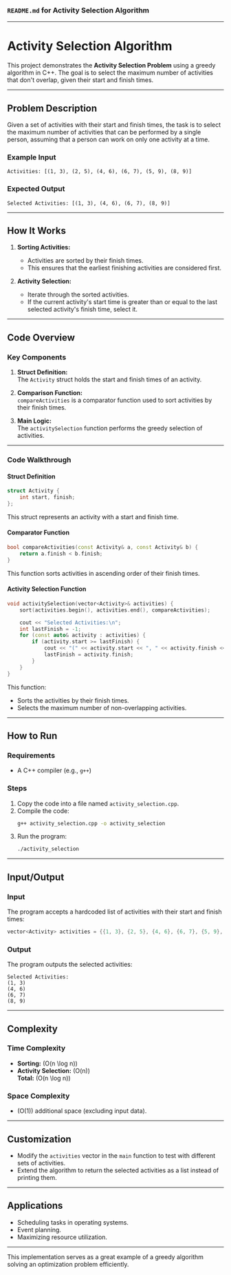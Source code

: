 ### `README.md` for Activity Selection Algorithm

---

# **Activity Selection Algorithm**

This project demonstrates the **Activity Selection Problem** using a greedy algorithm in C++. The goal is to select the maximum number of activities that don't overlap, given their start and finish times.

---

## **Problem Description**

Given a set of activities with their start and finish times, the task is to select the maximum number of activities that can be performed by a single person, assuming that a person can work on only one activity at a time.

### **Example Input**
```plaintext
Activities: [(1, 3), (2, 5), (4, 6), (6, 7), (5, 9), (8, 9)]
```

### **Expected Output**
```plaintext
Selected Activities: [(1, 3), (4, 6), (6, 7), (8, 9)]
```

---

## **How It Works**

1. **Sorting Activities:** 
   - Activities are sorted by their finish times.
   - This ensures that the earliest finishing activities are considered first.

2. **Activity Selection:**
   - Iterate through the sorted activities.
   - If the current activity's start time is greater than or equal to the last selected activity's finish time, select it.

---

## **Code Overview**

### **Key Components**
1. **Struct Definition:**  
   The `Activity` struct holds the start and finish times of an activity.

2. **Comparison Function:**  
   `compareActivities` is a comparator function used to sort activities by their finish times.

3. **Main Logic:**  
   The `activitySelection` function performs the greedy selection of activities.

---

### **Code Walkthrough**

#### **Struct Definition**
```cpp
struct Activity {
    int start, finish;
};
```
This struct represents an activity with a start and finish time.

#### **Comparator Function**
```cpp
bool compareActivities(const Activity& a, const Activity& b) {
    return a.finish < b.finish;
}
```
This function sorts activities in ascending order of their finish times.

#### **Activity Selection Function**
```cpp
void activitySelection(vector<Activity>& activities) {
    sort(activities.begin(), activities.end(), compareActivities);

    cout << "Selected Activities:\n";
    int lastFinish = -1;
    for (const auto& activity : activities) {
        if (activity.start >= lastFinish) {
            cout << "(" << activity.start << ", " << activity.finish << ")\n";
            lastFinish = activity.finish;
        }
    }
}
```
This function:
- Sorts the activities by their finish times.
- Selects the maximum number of non-overlapping activities.

---

## **How to Run**

### **Requirements**
- A C++ compiler (e.g., `g++`)

### **Steps**
1. Copy the code into a file named `activity_selection.cpp`.
2. Compile the code:
   ```bash
   g++ activity_selection.cpp -o activity_selection
   ```
3. Run the program:
   ```bash
   ./activity_selection
   ```

---

## **Input/Output**

### **Input**
The program accepts a hardcoded list of activities with their start and finish times:
```cpp
vector<Activity> activities = {{1, 3}, {2, 5}, {4, 6}, {6, 7}, {5, 9}, {8, 9}};
```

### **Output**
The program outputs the selected activities:
```plaintext
Selected Activities:
(1, 3)
(4, 6)
(6, 7)
(8, 9)
```

---

## **Complexity**

### **Time Complexity**
- **Sorting:** \(O(n \log n)\)
- **Activity Selection:** \(O(n)\)  
**Total:** \(O(n \log n)\)

### **Space Complexity**
- \(O(1)\) additional space (excluding input data).

---

## **Customization**

- Modify the `activities` vector in the `main` function to test with different sets of activities.
- Extend the algorithm to return the selected activities as a list instead of printing them.

---

## **Applications**

- Scheduling tasks in operating systems.
- Event planning.
- Maximizing resource utilization.

---

This implementation serves as a great example of a greedy algorithm solving an optimization problem efficiently.